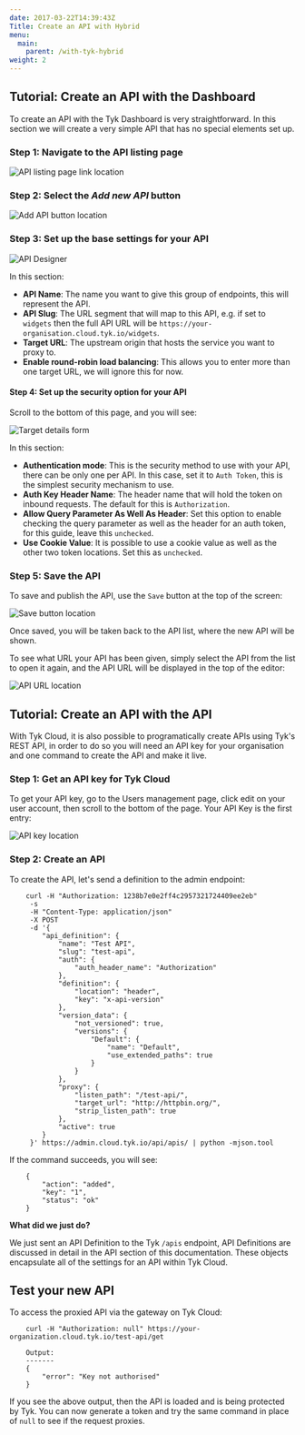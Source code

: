 ```yaml
---
date: 2017-03-22T14:39:43Z
Title: Create an API with Hybrid
menu:
  main:
    parent: /with-tyk-hybrid
weight: 2
---
```


## <a name="with-dashboard"></a>Tutorial: Create an API with the Dashboard

To create an API with the Tyk Dashboard is very straightforward. In this section we will create a very simple API that has no special elements set up.

### Step 1: Navigate to the API listing page

![API listing page link location][1]

### Step 2: Select the *Add new API* button

![Add API button location][2]

### Step 3: Set up the base settings for your API

![API Designer][3]

In this section:

*   **API Name**: The name you want to give this group of endpoints, this will represent the API.
*   **API Slug**: The URL segment that will map to this API, e.g. if set to `widgets` then the full API URL will be `https://your-organisation.cloud.tyk.io/widgets`.
*   **Target URL**: The upstream origin that hosts the service you want to proxy to.
*   **Enable round-robin load balancing**: This allows you to enter more than one target URL, we will ignore this for now.

#### Step 4: Set up the security option for your API

Scroll to the bottom of this page, and you will see:

![Target details form][4]

In this section:

*   **Authentication mode**: This is the security method to use with your API, there can be only one per API. In this case, set it to `Auth Token`, this is the simplest security mechanism to use.
*   **Auth Key Header Name**: The header name that will hold the token on inbound requests. The default for this is `Authorization`.
*   **Allow Query Parameter As Well As Header**: Set this option to enable checking the query parameter as well as the header for an auth token, for this guide, leave this `unchecked`.
*   **Use Cookie Value**: It is possible to use a cookie value as well as the other two token locations. Set this as `unchecked`.

### Step 5: Save the API

To save and publish the API, use the `Save` button at the top of the screen:

![Save button location][5]

Once saved, you will be taken back to the API list, where the new API will be shown.

To see what URL your API has been given, simply select the API from the list to open it again, and the API URL will be displayed in the top of the editor:

![API URL location][6]

## <a name="with-api"></a>Tutorial: Create an API with the API

With Tyk Cloud, it is also possible to programatically create APIs using Tyk's REST API, in order to do so you will need an API key for your organisation and one command to create the API and make it live.

### Step 1: Get an API key for Tyk Cloud

To get your API key, go to the Users management page, click edit on your user account, then scroll to the bottom of the page. Your API Key is the first entry:

![API key location][7]

### Step 2: Create an API

To create the API, let's send a definition to the admin endpoint:
```
    curl -H "Authorization: 1238b7e0e2ff4c2957321724409ee2eb" 
     -s 
     -H "Content-Type: application/json" 
     -X POST 
     -d '{
        "api_definition": {
            "name": "Test API",
            "slug": "test-api",
            "auth": {
                "auth_header_name": "Authorization"
            },
            "definition": {
                "location": "header",
                "key": "x-api-version"
            },
            "version_data": {
                "not_versioned": true,
                "versions": {
                    "Default": {
                        "name": "Default",
                        "use_extended_paths": true
                    }
                }
            },
            "proxy": {
                "listen_path": "/test-api/",
                "target_url": "http://httpbin.org/",
                "strip_listen_path": true
            },
            "active": true
        }
     }' https://admin.cloud.tyk.io/api/apis/ | python -mjson.tool
```

If the command succeeds, you will see:
```
    {
        "action": "added",
        "key": "1",
        "status": "ok"
    }
```

**What did we just do?**

We just sent an API Definition to the Tyk `/apis` endpoint, API Definitions are discussed in detail in the API section of this documentation. These objects encapsulate all of the settings for an API within Tyk Cloud.

## <a name="test-new-api"></a> Test your new API

To access the proxied API via the gateway on Tyk Cloud:
```
    curl -H "Authorization: null" https://your-organization.cloud.tyk.io/test-api/get
    
    Output:
    -------
    {
        "error": "Key not authorised"
    }
```

If you see the above output, then the API is loaded and is being protected by Tyk. You can now generate a token and try the same command in place of `null` to see if the request proxies.

 [1]: /img/dashboard/system-management/NavAPIs.png
 [2]: /img/dashboard/system-management/addAPIbutton.png
 [3]: /img/dashboard/system-management/APIDesigner.png
 [4]: /img/dashboard/system-management/targetDetails.png
 [5]: /img/dashboard/system-management/saveAPI.png
 [6]: /img/dashboard/system-management/APIURLLocation.png
 [7]: /img/dashboard/system-management/APIKey.png

